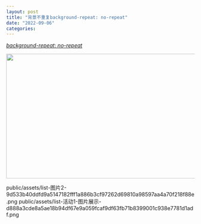 ```yaml
---
layout: post
title: "背景不重复background-repeat: no-repeat"
date: "2022-09-06"
categories: 
---
```

<p class="c-title t t tts-title"><a aria-label="" data-click="{&quot;F&quot;:&quot;778317EA&quot;,&quot;F1&quot;:&quot;9D73F1E4&quot;,&quot;F2&quot;:&quot;4CA6DE6A&quot;,&quot;F3&quot;:&quot;54E5243F&quot;,&quot;T&quot;:1662451714,&quot;y&quot;:&quot;FDFDDD3D&quot;}" data-showurl-highlight="true" href="http://www.baidu.com/link?url=XDUhCVQT1ojbdlSQBQq0M2gMP0diD9P7XSWkX4EDUFtEAVCuA1-PKQQHb1gpzWtGpISBieZegHhekSiP8H3WGlWAU6GJOVSVU1xQFLp92JO&amp;wd=&amp;eqid=c3cfb06d0001f2d00000000663170002" tabindex="0" target="_blank"><em>background</em>-<em>repeat</em>: <em>no</em>-<em>repeat</em></a></p>
<p><img height="333" src="/uploads/ckeditor/pictures/386/image-20220906160136-1.png" width="924" /></p>
<p>public/assets/list-图片2-9d533b40ddfd9a5147182fff1a886b3cf97262d69810a98597aa4a70f218f88e.png public/assets/list-活动1-图片展示-d888a3cde8a5ae18b94df67e9a059fcaf9df63fb71b8399001c938e7781d1adf.png</p>
